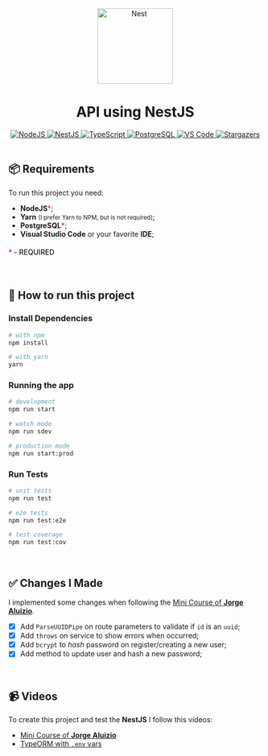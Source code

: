 <div align="center"><a href="http://nestjs.com/" target="blank"><img src="https://nestjs.com/img/logo_text.svg" width="150" alt="Nest" /></a></div>

<h1 align="center"><strong>API</strong> using <strong>NestJS</strong></h1>

<div align="center">
  	<a href="#">
  		<img src="https://img.shields.io/badge/NodeJS%20-%2320232a.svg?&style=for-the-badge&logo=node.js&logoColor=339933" alt="NodeJS"/>
	</a>
  	<a href="#">
  		<img src="https://img.shields.io/badge/NestJs%20-%2320232a.svg?&style=for-the-badge&logo=nestjs&logoColor=E0234E" alt="NestJS"/>
	</a>
	<a href="#">
		<img src="https://img.shields.io/badge/typescript%20-%23007ACC.svg?&style=for-the-badge&logo=typescript&logoColor=white" alt="TypeScript" />
	</a>
  	<a href="#">
  		<img src="https://img.shields.io/badge/PostgreSQL%20-4169E1.svg?&style=for-the-badge&logo=postgresql&logoColor=FFFFFF" alt="PostgreSQL" />
	</a>
	<a href="#">
		<img src="https://img.shields.io/badge/Visual_Studio_Code-0078D4?style=for-the-badge&logo=visual%20studio%20code&logoColor=white" alt="VS Code" />
	</a>
	<a href="https://github.com/TutoDS/api-with-nest/stargazers">
    	<img alt="Stargazers" src="https://img.shields.io/github/stars/TutoDS/api-with-nest?style=for-the-badge">
	</a>
</div>

<br />

## 📦 Requirements

To run this project you need:

-   **NodeJS**<span style="color:red">\*</span>;
-   **Yarn** <small>(I prefer Yarn to NPM, but is not required)</small>;
-   **PostgreSQL**<span style="color:red">\*</span>;
-   **Visual Studio Code** or your favorite **IDE**;

<h4 style="font-weight:500;text-transform:uppercase;"><span style="color:red">*</span> - required</h4>

<br />

## 🚀 How to run this project

### **Install Dependencies**

```bash
# with npm
npm install

# with yarn
yarn
```

### **Running the app**

```bash
# development
npm run start

# watch mode
npm run sdev

# production mode
npm run start:prod
```

### **Run Tests**

```bash
# unit tests
npm run test

# e2e tests
npm run test:e2e

# test coverage
npm run test:cov
```

<br />

## ✅ Changes I Made

I implemented some changes when following the [Mini Course of **Jorge Aluizio**](https://www.youtube.com/c/JorgeAluizio/videos).

-   [x] Add `ParseUUIDPipe` on route parameters to validate if `id` is an `uuid`;
-   [x] Add `throws` on service to show errors when occurred;
-   [x] Add `bcrypt` to _hash_ password on register/creating a new user;
-   [x] Add method to update user and hash a new password;

<br />

## 📹 Videos

To create this project and test the **NestJS** I follow this vídeos:

-   [Mini Course of **Jorge Aluizio**](https://www.youtube.com/c/JorgeAluizio/videos)
-   [TypeORM with `.env` vars](https://www.youtube.com/watch?v=aDlBnxVzS_Q&t=3s)
